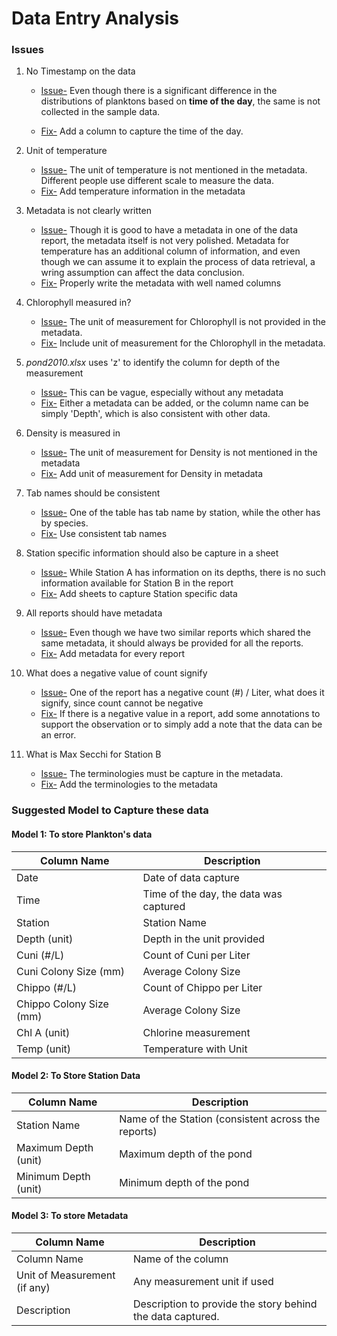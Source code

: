 # Data Entry Analysis

### Issues

1. No Timestamp on the data

   - <u>Issue-</u> Even though there is a significant difference in the distributions of planktons based on **time of the day**, the same is not collected in the sample data.

   - <u>Fix-</u> Add a column to capture the time of the day.

2. Unit of temperature

   - <u>Issue-</u> The unit of temperature is not mentioned in the metadata. Different people use different scale to measure the data.
   - <u>Fix-</u> Add temperature information in the metadata

3. Metadata is not clearly written

   - <u>Issue-</u> Though it is good to have a metadata in one of the data report, the metadata itself is not very polished. Metadata for temperature has an additional column of information, and even though we can assume it to explain the process of data retrieval, a wring assumption can affect the data conclusion.
   - <u>Fix-</u> Properly write the metadata with well named columns

4. Chlorophyll measured in?

   - <u>Issue-</u> The unit of measurement for Chlorophyll is not provided in the metadata.
   - <u>Fix-</u> Include unit of measurement for the Chlorophyll in the metadata.

5. *pond2010.xlsx* uses 'z' to identify the column for depth of the measurement

   - <u>Issue-</u> This can be vague, especially without any metadata
   - <u>Fix-</u> Either a metadata can be added, or the column name can be simply 'Depth', which is also consistent with other data.

6. Density is measured in

   - <u>Issue-</u> The unit of measurement for Density is not mentioned in the metadata
   - <u>Fix-</u> Add unit of measurement for Density in metadata

7. Tab names should be consistent

   - <u>Issue-</u> One of the table has tab name by station, while the other has by species.
   - <u>Fix-</u> Use consistent tab names

8. Station specific information should also be capture in a sheet

   - <u>Issue-</u> While Station A has information on its depths, there is no such information available for Station B in the report
   - <u>Fix-</u> Add sheets to capture Station specific data

9. All reports should have metadata

   - <u>Issue-</u> Even though we have two similar reports which shared the same metadata, it should always be provided for all the reports.
   - <u>Fix-</u> Add metadata for every report

10. What does a negative value of count signify

    - <u>Issue-</u> One of the report has a negative count (#) / Liter, what does it signify, since count cannot be negative
    - <u>Fix-</u> If there is a negative value in a report, add some annotations to support the observation or to simply add a note that the data can be an error.

11. What is Max Secchi for Station B

    - <u>Issue-</u> The terminologies must be capture in the metadata.
    - <u>Fix-</u> Add the terminologies to the metadata

### Suggested Model to Capture these data

#### Model 1: To store Plankton's data

| Column Name             | Description                            |
| ----------------------- | -------------------------------------- |
| Date                    | Date of data capture                   |
| Time                    | Time of the day, the data was captured |
| Station                 | Station Name                           |
| Depth (unit)            | Depth in the unit provided             |
| Cuni (#/L)              | Count of Cuni per Liter                |
| Cuni Colony Size (mm)   | Average Colony Size                    |
| Chippo (#/L)            | Count of Chippo per Liter              |
| Chippo Colony Size (mm) | Average Colony Size                    |
| Chl A (unit)            | Chlorine measurement                   |
| Temp (unit)             | Temperature with Unit                  |

#### Model 2: To Store Station Data

| Column Name          | Description                                         |
| -------------------- | --------------------------------------------------- |
| Station Name         | Name of the Station (consistent across the reports) |
| Maximum Depth (unit) | Maximum depth of the pond                           |
| Minimum Depth (unit) | Minimum depth of the pond                           |

#### Model 3: To store Metadata

| Column Name                  | Description                                                |
| ---------------------------- | ---------------------------------------------------------- |
| Column Name                  | Name of the column                                         |
| Unit of Measurement (if any) | Any measurement unit if used                               |
| Description                  | Description to provide the story behind the data captured. |

